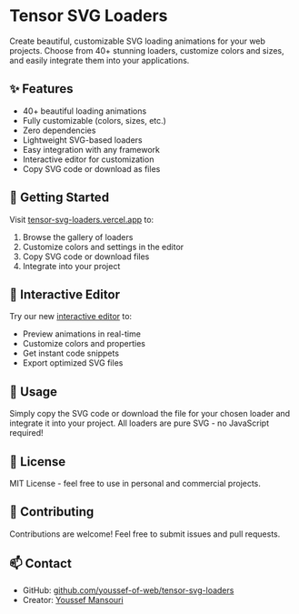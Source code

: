 # Tensor SVG Loaders

Create beautiful, customizable SVG loading animations for your web projects. Choose from 40+ stunning loaders, customize colors and sizes, and easily integrate them into your applications.

## ✨ Features

- 40+ beautiful loading animations
- Fully customizable (colors, sizes, etc.)
- Zero dependencies
- Lightweight SVG-based loaders
- Easy integration with any framework
- Interactive editor for customization
- Copy SVG code or download as files

## 🚀 Getting Started

Visit [tensor-svg-loaders.vercel.app](https://tensor-svg-loaders.vercel.app) to:

1. Browse the gallery of loaders
2. Customize colors and settings in the editor
3. Copy SVG code or download files
4. Integrate into your project

## 🎨 Interactive Editor

Try our new [interactive editor](https://tensor-svg-loaders.vercel.app/editor) to:
- Preview animations in real-time
- Customize colors and properties
- Get instant code snippets
- Export optimized SVG files

## 🔧 Usage

Simply copy the SVG code or download the file for your chosen loader and integrate it into your project. All loaders are pure SVG - no JavaScript required!

## 📝 License

MIT License - feel free to use in personal and commercial projects.

## 🤝 Contributing

Contributions are welcome! Feel free to submit issues and pull requests.

## 📫 Contact

- GitHub: [github.com/youssef-of-web/tensor-svg-loaders](https://github.com/youssef-of-web/tensor-svg-loaders)
- Creator: [Youssef Mansouri](https://github.com/youssef-of-web)
